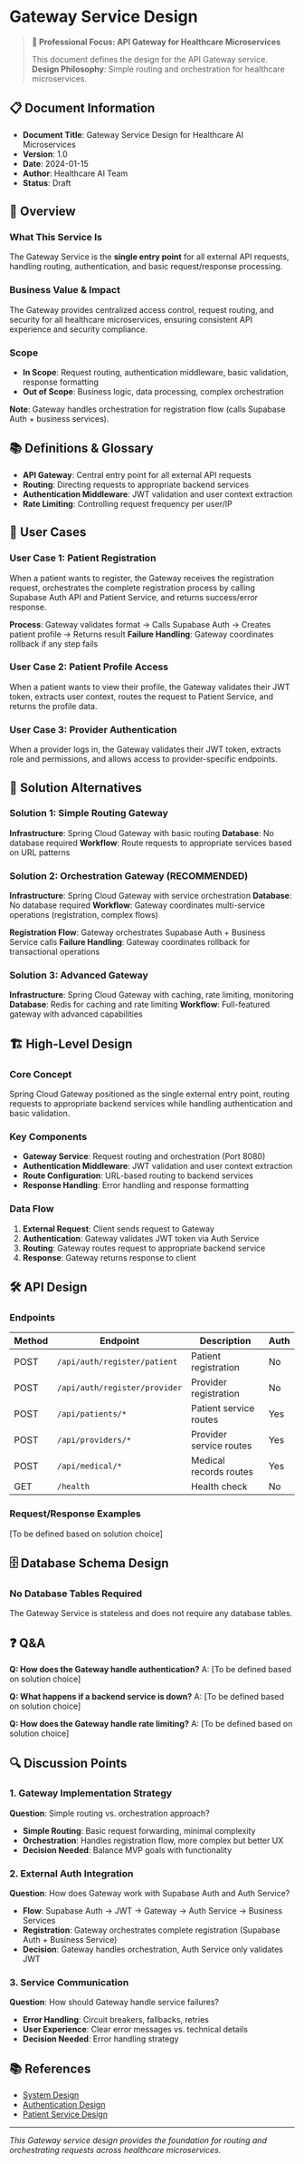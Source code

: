 # Gateway Service Design

> **🎯 Professional Focus: API Gateway for Healthcare Microservices**
>
> This document defines the design for the API Gateway service.
> **Design Philosophy**: Simple routing and orchestration for healthcare microservices.

## 📋 **Document Information**

- **Document Title**: Gateway Service Design for Healthcare AI Microservices
- **Version**: 1.0
- **Date**: 2024-01-15
- **Author**: Healthcare AI Team
- **Status**: Draft

## 🎯 **Overview**

### **What This Service Is**
The Gateway Service is the **single entry point** for all external API requests, handling routing, authentication, and basic request/response processing.

### **Business Value & Impact**
The Gateway provides centralized access control, request routing, and security for all healthcare microservices, ensuring consistent API experience and security compliance.

### **Scope**
- **In Scope**: Request routing, authentication middleware, basic validation, response formatting
- **Out of Scope**: Business logic, data processing, complex orchestration

**Note**: Gateway handles orchestration for registration flow (calls Supabase Auth + business services).

## 📚 **Definitions & Glossary**

- **API Gateway**: Central entry point for all external API requests
- **Routing**: Directing requests to appropriate backend services
- **Authentication Middleware**: JWT validation and user context extraction
- **Rate Limiting**: Controlling request frequency per user/IP

## 👥 **User Cases**

### **User Case 1: Patient Registration**
When a patient wants to register, the Gateway receives the registration request, orchestrates the complete registration process by calling Supabase Auth API and Patient Service, and returns success/error response.

**Process**: Gateway validates format → Calls Supabase Auth → Creates patient profile → Returns result
**Failure Handling**: Gateway coordinates rollback if any step fails

### **User Case 2: Patient Profile Access**
When a patient wants to view their profile, the Gateway validates their JWT token, extracts user context, routes the request to Patient Service, and returns the profile data.

### **User Case 3: Provider Authentication**
When a provider logs in, the Gateway validates their JWT token, extracts role and permissions, and allows access to provider-specific endpoints.

## 🔧 **Solution Alternatives**

### **Solution 1: Simple Routing Gateway**
**Infrastructure**: Spring Cloud Gateway with basic routing
**Database**: No database required
**Workflow**: Route requests to appropriate services based on URL patterns

### **Solution 2: Orchestration Gateway (RECOMMENDED)**
**Infrastructure**: Spring Cloud Gateway with service orchestration
**Database**: No database required
**Workflow**: Gateway coordinates multi-service operations (registration, complex flows)

**Registration Flow**: Gateway orchestrates Supabase Auth + Business Service calls
**Failure Handling**: Gateway coordinates rollback for transactional operations

### **Solution 3: Advanced Gateway**
**Infrastructure**: Spring Cloud Gateway with caching, rate limiting, monitoring
**Database**: Redis for caching and rate limiting
**Workflow**: Full-featured gateway with advanced capabilities

## 🏗️ **High-Level Design**

### **Core Concept**
Spring Cloud Gateway positioned as the single external entry point, routing requests to appropriate backend services while handling authentication and basic validation.

### **Key Components**
- **Gateway Service**: Request routing and orchestration (Port 8080)
- **Authentication Middleware**: JWT validation and user context extraction
- **Route Configuration**: URL-based routing to backend services
- **Response Handling**: Error handling and response formatting

### **Data Flow**
1. **External Request**: Client sends request to Gateway
2. **Authentication**: Gateway validates JWT token via Auth Service
3. **Routing**: Gateway routes request to appropriate backend service
4. **Response**: Gateway returns response to client

## 🛠️ **API Design**

### **Endpoints**
| Method | Endpoint | Description | Auth |
|--------|----------|-------------|------|
| POST | `/api/auth/register/patient` | Patient registration | No |
| POST | `/api/auth/register/provider` | Provider registration | No |
| POST | `/api/patients/*` | Patient service routes | Yes |
| POST | `/api/providers/*` | Provider service routes | Yes |
| POST | `/api/medical/*` | Medical records routes | Yes |
| GET | `/health` | Health check | No |

### **Request/Response Examples**
[To be defined based on solution choice]

## 🗄️ **Database Schema Design**

### **No Database Tables Required**
The Gateway Service is stateless and does not require any database tables.

## ❓ **Q&A**

**Q: How does the Gateway handle authentication?**
A: [To be defined based on solution choice]

**Q: What happens if a backend service is down?**
A: [To be defined based on solution choice]

**Q: How does the Gateway handle rate limiting?**
A: [To be defined based on solution choice]

## 🔍 **Discussion Points**

### **1. Gateway Implementation Strategy**
**Question**: Simple routing vs. orchestration approach?
- **Simple Routing**: Basic request forwarding, minimal complexity
- **Orchestration**: Handles registration flow, more complex but better UX
- **Decision Needed**: Balance MVP goals with functionality

### **2. External Auth Integration**
**Question**: How does Gateway work with Supabase Auth and Auth Service?
- **Flow**: Supabase Auth → JWT → Gateway → Auth Service → Business Services
- **Registration**: Gateway orchestrates complete registration (Supabase Auth + Business Service)
- **Decision**: Gateway handles orchestration, Auth Service only validates JWT

### **3. Service Communication**
**Question**: How should Gateway handle service failures?
- **Error Handling**: Circuit breakers, fallbacks, retries
- **User Experience**: Clear error messages vs. technical details
- **Decision Needed**: Error handling strategy

## 📚 **References**

- [System Design](system-design.md)
- [Authentication Design](authentication-design.md)
- [Patient Service Design](patient-service-design.md)

---

*This Gateway service design provides the foundation for routing and orchestrating requests across healthcare microservices.*
